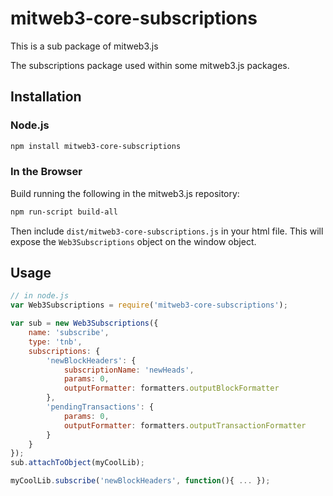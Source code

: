 # mitweb3-core-subscriptions

This is a sub package of mitweb3.js

The subscriptions package used within some mitweb3.js packages.

## Installation

### Node.js

```bash
npm install mitweb3-core-subscriptions
```

### In the Browser

Build running the following in the mitweb3.js repository:

```bash
npm run-script build-all
```

Then include `dist/mitweb3-core-subscriptions.js` in your html file.
This will expose the `Web3Subscriptions` object on the window object.


## Usage

```js
// in node.js
var Web3Subscriptions = require('mitweb3-core-subscriptions');

var sub = new Web3Subscriptions({
    name: 'subscribe',
    type: 'tnb',
    subscriptions: {
        'newBlockHeaders': {
            subscriptionName: 'newHeads',
            params: 0,
            outputFormatter: formatters.outputBlockFormatter
        },
        'pendingTransactions': {
            params: 0,
            outputFormatter: formatters.outputTransactionFormatter
        }
    }
});
sub.attachToObject(myCoolLib);

myCoolLib.subscribe('newBlockHeaders', function(){ ... });
```


